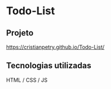 # Todo-List
## Projeto
https://cristianpetry.github.io/Todo-List/


## Tecnologias utilizadas

HTML / CSS / JS

